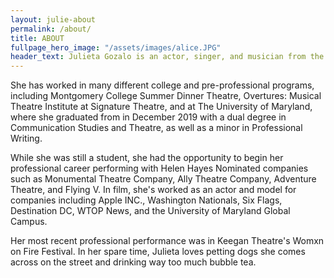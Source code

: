 ```yaml
---
layout: julie-about
permalink: /about/
title: ABOUT
fullpage_hero_image: "/assets/images/alice.JPG"
header_text: Julieta Gozalo is an actor, singer, and musician from the Washington DC area. 
---
```

She has worked in many different college and pre-professional programs, including Montgomery College Summer Dinner Theatre, Overtures: Musical Theatre Institute at Signature Theatre, and at The University of Maryland, where she graduated from in December 2019 with a dual degree in Communication Studies and Theatre, as well as a minor in Professional Writing.

While she was still a student, she had the opportunity to begin her professional career performing with Helen Hayes Nominated companies such as Monumental Theatre Company, Ally Theatre Company, Adventure Theatre, and Flying V. In film, she's worked as an actor and model for companies including Apple INC., Washington Nationals, Six Flags, Destination DC, WTOP News, and the University of Maryland Global Campus.

Her most recent professional performance was in Keegan Theatre's Womxn on Fire Festival. In her spare time, Julieta loves petting dogs she comes across on the street and drinking way too much bubble tea.

